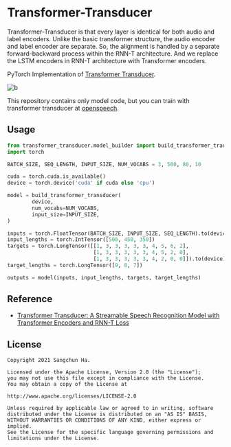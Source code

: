 # Transformer-Transducer
Transformer-Transducer is that every layer is identical for both audio and label encoders.
Unlike the basic transformer structure, the audio encoder and label encoder are separate.
So, the alignment is handled by a separate forward-backward process within the RNN-T architecture.
And we replace the LSTM encoders in RNN-T architecture with Transformer encoders.

PyTorch Implementation of [Transformer Transducer](https://arxiv.org/abs/2002.02562).


![b](https://user-images.githubusercontent.com/54731898/108169684-6156ff80-713c-11eb-9469-80820d91c365.PNG)   

This repository contains only model code, but you can train with transformer transducer at [openspeech](https://github.com/sooftware/openspeech).


          
## Usage
```python
from transformer_transducer.model_builder import build_transformer_transducer
import torch

BATCH_SIZE, SEQ_LENGTH, INPUT_SIZE, NUM_VOCABS = 3, 500, 80, 10

cuda = torch.cuda.is_available()
device = torch.device('cuda' if cuda else 'cpu')

model = build_transformer_transducer(
        device,
        num_vocabs=NUM_VOCABS,
        input_size=INPUT_SIZE,
)

inputs = torch.FloatTensor(BATCH_SIZE, INPUT_SIZE, SEQ_LENGTH).to(device)
input_lengths = torch.IntTensor([500, 450, 350])
targets = torch.LongTensor([[1, 3, 3, 3, 3, 3, 4, 5, 6, 2],
                            [1, 3, 3, 3, 3, 3, 4, 5, 2, 0],
                            [1, 3, 3, 3, 3, 3, 4, 2, 0, 0]]).to(device)
target_lengths = torch.LongTensor([9, 8, 7])

outputs = model(inputs, input_lengths, targets, target_lengths)
```

## Reference
- [Transformer Transducer: A Streamable Speech Recognition Model with Transformer Encoders and RNN-T Loss](https://arxiv.org/abs/2002.02562)  
  
## License
```
Copyright 2021 Sangchun Ha.

Licensed under the Apache License, Version 2.0 (the "License");
you may not use this file except in compliance with the License.
You may obtain a copy of the License at

http://www.apache.org/licenses/LICENSE-2.0

Unless required by applicable law or agreed to in writing, software
distributed under the License is distributed on an "AS IS" BASIS,
WITHOUT WARRANTIES OR CONDITIONS OF ANY KIND, either express or implied.
See the License for the specific language governing permissions and
limitations under the License.
```  


